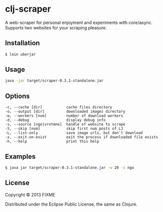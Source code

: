 # clj-scraper

A web-scraper for personal enjoyment and experiments with core/async.
Supports two websites for your scraping pleasure.

## Installation

```sh
$ lein uberjar
```

## Usage

```sh
java -jar target/scraper-0.3.1-standalone.jar
```

## Options

    -c, --cache [dir]           cache files directory
    -o, --output [dir]          downloaded images directory
    -w, --workers [num]         number of download workers
    -d, --debug                 display debug info
    -s, --source [ngo|vrotmne]  handle of website to scrape
    -S, --skip [num]            skip first num posts of LJ
    -L, --list-only             save image urls, but don't download
    -x, --exit-on-exist         exit the process if downloaded file exists
    -h, --help                  print this help

## Examples

```sh
$ java jar target/scraper-0.3.1-standalone.jar -w 20 -s ngo
```

## License

Copyright © 2013 FIXME

Distributed under the Eclipse Public License, the same as Clojure.
